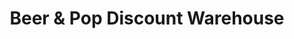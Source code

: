 ---
title: "Beer & Pop Discount Warehouse"
url: /erie/beer-und-pop-discount-warehouse/
shop: Getränke
---